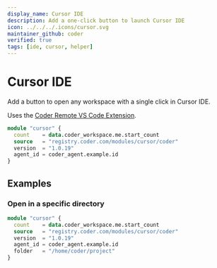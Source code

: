 ```yaml
---
display_name: Cursor IDE
description: Add a one-click button to launch Cursor IDE
icon: ../../../.icons/cursor.svg
maintainer_github: coder
verified: true
tags: [ide, cursor, helper]
---
```


# Cursor IDE

Add a button to open any workspace with a single click in Cursor IDE.

Uses the [Coder Remote VS Code Extension](https://github.com/coder/vscode-coder).

```tf
module "cursor" {
  count    = data.coder_workspace.me.start_count
  source   = "registry.coder.com/modules/cursor/coder"
  version  = "1.0.19"
  agent_id = coder_agent.example.id
}
```

## Examples

### Open in a specific directory

```tf
module "cursor" {
  count    = data.coder_workspace.me.start_count
  source   = "registry.coder.com/modules/cursor/coder"
  version  = "1.0.19"
  agent_id = coder_agent.example.id
  folder   = "/home/coder/project"
}
```
